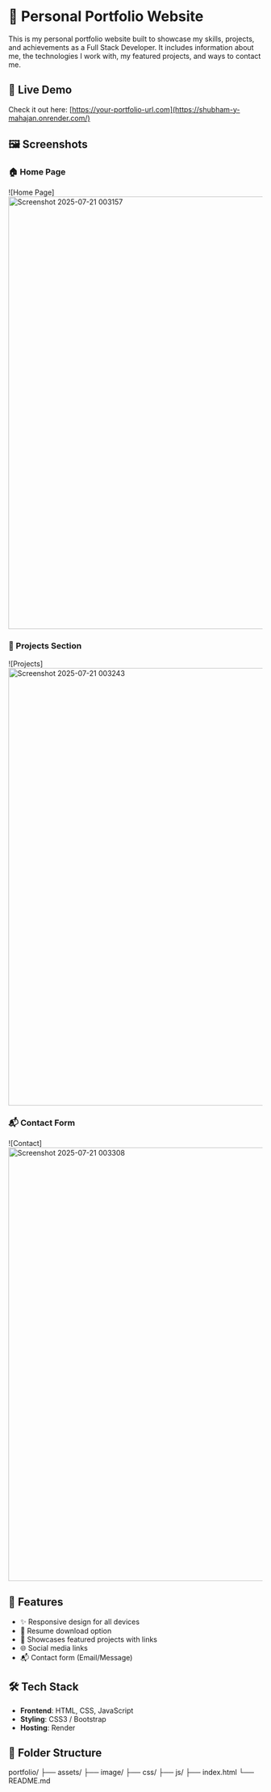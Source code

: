 # 💼 Personal Portfolio Website

This is my personal portfolio website built to showcase my skills, projects, and achievements as a Full Stack Developer. It includes information about me, the technologies I work with, my featured projects, and ways to contact me.

## 🔗 Live Demo

Check it out here: [https://your-portfolio-url.com](https://shubham-y-mahajan.onrender.com/)

## 🖼️ Screenshots

### 🏠 Home Page
![Home Page]<img width="1918" height="857" alt="Screenshot 2025-07-21 003157" src="https://github.com/user-attachments/assets/4ce0c7c7-c2bd-49a4-af7c-b5ca290aba3d" />



### 💼 Projects Section
![Projects] <img width="1908" height="867" alt="Screenshot 2025-07-21 003243" src="https://github.com/user-attachments/assets/d29934f1-bc96-4ba8-a2e7-0c3f943d8035" />


### 📬 Contact Form
![Contact]<img width="1898" height="859" alt="Screenshot 2025-07-21 003308" src="https://github.com/user-attachments/assets/dcc9d965-f695-4606-b660-6d6772157704" />

## 🚀 Features

- ✨ Responsive design for all devices
- 📄 Resume download option
- 💼 Showcases featured projects with links
- 🌐 Social media links
- 📬 Contact form (Email/Message)

## 🛠️ Tech Stack

- **Frontend**: HTML, CSS, JavaScript 
- **Styling**: CSS3 /  Bootstrap 
- **Hosting**:  Render 

## 📁 Folder Structure

portfolio/
├── assets/
├── image/
├── css/
├── js/
├── index.html
└── README.md

